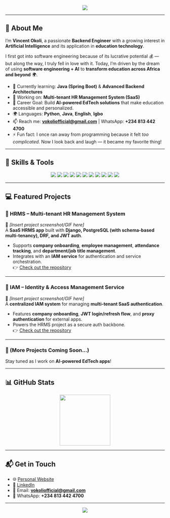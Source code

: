 <!-- Banner -->
<p align="center">
  <img src="https://capsule-render.vercel.app/api?type=waving&color=0:1e3c72,100:2a5298&height=200&section=header&text=Hi%20there,%20I'm%20Vincent!%20👋&fontSize=40&fontColor=ffffff&animation=fadeIn" />
</p>

---

## 🚀 About Me  

I’m **Vincent Okoli**, a passionate **Backend Engineer** with a growing interest in **Artificial Intelligence** and its application in **education technology**.  

I first got into software engineering because of its lucrative potential 💰 — but along the way, I truly fell in love with it. Today, I’m driven by the dream of using **software engineering + AI** to **transform education across Africa and beyond** 🌍.  

- 🌱 Currently learning: **Java (Spring Boot)** & **Advanced Backend Architectures**  
- 🔭 Working on: **Multi-tenant HR Management System (SaaS)**  
- 🎯 Career Goal: Build **AI-powered EdTech solutions** that make education accessible and personalized.  
- 🌍 Languages: **Python**, **Java**, **English**, **Igbo**  
- 📫 Reach me: **vokoliofficial@gmail.com** | WhatsApp: **+234 813 442 4700**  
- ⚡ Fun fact: I once ran away from programming because it felt *too complicated*. Now I look back and laugh — it became my favorite thing!  

---

## 🧠 Skills & Tools  

<p align="center">
  <!-- Languages -->
  <img src="https://img.shields.io/badge/Python-3670A0?style=for-the-badge&logo=python&logoColor=ffdd54"/>
  <img src="https://img.shields.io/badge/Django-092E20?style=for-the-badge&logo=django&logoColor=white"/>
  <img src="https://img.shields.io/badge/Java-ED8B00?style=for-the-badge&logo=java&logoColor=white"/>
  <img src="https://img.shields.io/badge/Spring_Boot-6DB33F?style=for-the-badge&logo=spring&logoColor=white"/>

  <!-- Databases -->
  <img src="https://img.shields.io/badge/PostgreSQL-316192?style=for-the-badge&logo=postgresql&logoColor=white"/>
  <img src="https://img.shields.io/badge/MySQL-005C84?style=for-the-badge&logo=mysql&logoColor=white"/>
  <img src="https://img.shields.io/badge/Redis-DC382D?style=for-the-badge&logo=redis&logoColor=white"/>

  <!-- Frontend -->
  <img src="https://img.shields.io/badge/HTML5-E34F26?style=for-the-badge&logo=html5&logoColor=white"/>
  <img src="https://img.shields.io/badge/CSS3-1572B6?style=for-the-badge&logo=css3&logoColor=white"/>
  <img src="https://img.shields.io/badge/JavaScript-F7DF1E?style=for-the-badge&logo=javascript&logoColor=black"/>

  <!-- Tools -->
  <img src="https://img.shields.io/badge/Git-F05032?style=for-the-badge&logo=git&logoColor=white"/>
</p>

---

## 💻 Featured Projects  

### 🔹 HRMS – Multi-tenant HR Management System  
📸 *[Insert project screenshot/GIF here]*  
A **SaaS HRMS app** built with **Django, PostgreSQL (with schema-based multi-tenancy), DRF, and JWT auth**.  
- Supports **company onboarding**, **employee management**, **attendance tracking**, and **department/job title management**.  
- Integrates with an **IAM service** for authentication and service orchestration.  
👉 [Check out the repository](#)  

---

### 🔹 IAM – Identity & Access Management Service  
📸 *[Insert project screenshot/GIF here]*  
A **centralized IAM system** for managing **multi-tenant SaaS authentication**.  
- Features **company onboarding**, **JWT login/refresh flow**, and **proxy authentication** for external apps.  
- Powers the HRMS project as a secure auth backbone.  
👉 [Check out the repository](#)  

---

### 🔹 (More Projects Coming Soon...)  
Stay tuned as I work on **AI-powered EdTech apps**!  

---

## 📊 GitHub Stats  

<p align="center">
  <img src="https://github-readme-stats.vercel.app/api?username=crazycoder44&show_icons=true&theme=tokyonight" height="160"/>
</p>

---

## 📬 Get in Touch  

- 🌐 [Personal Website](https://sites.google.com/view/vincentokoli/welcome?authuser=0)  
- 💼 [LinkedIn](https://www.linkedin.com/in/vincent-okoli-67a983329/)  
- 📧 Email: **vokoliofficial@gmail.com**  
- 📱 WhatsApp: **+234 813 442 4700**  

---

<p align="center">
  <img src="https://capsule-render.vercel.app/api?type=waving&color=0:2a5298,100:1e3c72&height=120&section=footer"/>
</p>
